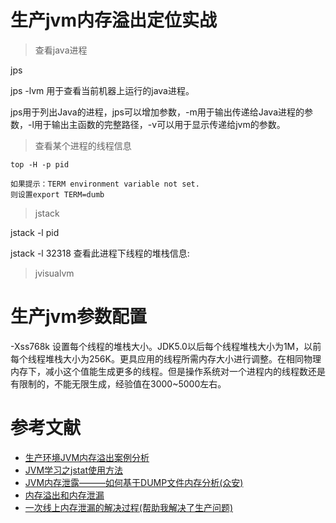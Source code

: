 # 生产jvm内存溢出定位实战

> 查看java进程

jps

jps -lvm 用于查看当前机器上运行的java进程。

jps用于列出Java的进程，jps可以增加参数，-m用于输出传递给Java进程的参数，-l用于输出主函数的完整路径，-v可以用于显示传递给jvm的参数。

> 查看某个进程的线程信息

```
top -H -p pid

如果提示：TERM environment variable not set.
则设置export TERM=dumb
```

> jstack

jstack -l pid

jstack -l 32318  查看此进程下线程的堆栈信息:


> jvisualvm



# 生产jvm参数配置

-Xss768k 设置每个线程的堆栈大小。JDK5.0以后每个线程堆栈大小为1M，以前每个线程堆栈大小为256K。更具应用的线程所需内存大小进行调整。在相同物理内存下，减小这个值能生成更多的线程。但是操作系统对一个进程内的线程数还是有限制的，不能无限生成，经验值在3000~5000左右。




# 参考文献

- [生产环境JVM内存溢出案例分析](https://blog.csdn.net/prestigeding/article/details/89075661)
- [JVM学习之jstat使用方法](https://www.cnblogs.com/parryyang/p/5772484.html)
- [JVM内存泄露———如何基于DUMP文件内存分析(众安)](https://wiki.zhonganonline.com/pages/viewpage.action?pageId=29205081)
- [内存溢出和内存泄漏](https://blog.csdn.net/qq_29699799/article/details/80173110)
- [一次线上内存泄漏的解决过程(帮助我解决了生产问题)](https://www.jianshu.com/p/f12244015c0d)